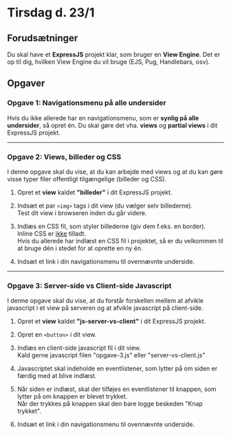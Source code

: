
# Tirsdag d. 23/1

## Forudsætninger

Du skal have et **ExpressJS** projekt klar, som bruger en **View Engine**. Det er op til dig, hvilken View Engine du vil bruge (EJS, Pug, Handlebars, osv).

## Opgaver

### Opgave 1: Navigationsmenu på alle undersider

Hvis du ikke allerede har en navigationsmenu, som er **synlig på alle undersider**, så opret én. Du skal gøre det vha. **views** og **partial views** i dit ExpressJS projekt.


---


### Opgave 2: Views, billeder og CSS

I denne opgave skal du vise, at du kan arbejde med views og at du kan gøre visse typer filer offentligt tilgængelige (billeder og CSS). 

1. Opret et **view** kaldet **"billeder"** i dit ExpressJS projekt.

2. Indsæt et par `<img>` tags i dit view (du vælger selv billederne).<br>Test dit view i browseren inden du går videre.

3. Indlæs en CSS fil, som styler billederne (giv dem f.eks. en border).<br>
Inline CSS er <u>ikke</u> tilladt.<br>
Hvis du allerede har indlæst en CSS fil i projektet, så er du velkommen til at bruge dén i stedet for at oprette en ny én.

4. Indsæt et link i din navigationsmenu til ovennævnte underside.


---


### Opgave 3: Server-side vs Client-side Javascript

I denne opgave skal du vise, at du forstår forskellen mellem at afvikle javascript i et view på serveren og at afvikle javascript på client-side.

1. Opret et **view** kaldet **"js-server-vs-client"** i dit ExpressJS projekt.

2. Opret en `<button>` i dit view.

3. Indlæs en client-side javascript fil i dit view.<br>
Kald gerne javascript filen "opgave-3.js" eller "server-vs-client.js"

4. Javascriptet skal indeholde en eventlistener, som lytter på om siden er færdig med at blive indlæst.

5. Når siden er indlæst, skal der tilføjes en eventlistener til knappen, som lytter på om knappen er blevet trykket.<br>
Når der trykkes på knappen skal den bare logge beskeden "Knap trykket".

6. Indsæt et link i din navigationsmenu til ovennævnte underside.